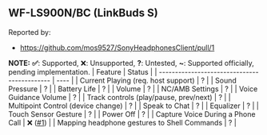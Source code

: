 WF-LS900N/BC (LinkBuds S) 
---
Reported by:
- https://github.com/mos9527/SonyHeadphonesClient/pull/1

**NOTE:** **✅**: Supported, ❌: Unsupported, **?**: Untested, **~**: Supported officially, pending implementation.
| Feature                                      | Status | 
| -------------------------------------------- | ---- | 
| Current Playing (req. host support)          | ? |
| Sound Pressure                               | ? |
| Battery Life                                 | ? |
| Volume                                       | ? |
| NC/AMB Settings                              | ? |
| Voice Guidance Volume                        | ? |
| Track controls (play/pause, prev/next)       | ? |
| Multipoint Control (device change)           | ? |
| Speak to Chat                                | ? |
| Equalizer                                    | ? |
| Touch Sensor Gesture                         | ? |
| Power Off                                    | ? |
| Capture Voice During a Phone Call            | ❌ ([#1](https://github.com/mos9527/SonyHeadphonesClient/pull/1)) |
| Mapping headphone gestures to Shell Commands | ? |